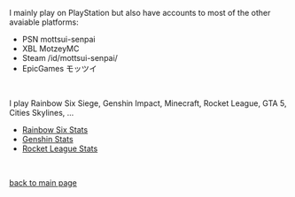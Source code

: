 I mainly play on PlayStation but also have accounts to most of the other avaiable platforms:
- PSN         mottsui-senpai
- XBL         MotzeyMC 
- Steam       /id/mottsui-senpai/
- EpicGames   モッツイ 
</br>

I play Rainbow Six Siege, Genshin Impact, Minecraft, Rocket League, GTA 5, Cities Skylines, ...
- <a href="https://r6.tracker.network/profile/psn/mottsui-senpai/"> Rainbow Six Stats </a>
- <a href="https://act.hoyolab.com/app/community-game-records-sea/index.html?bbs_presentation_style=fullscreen&bbs_auth_required=true&v=102&gid=2&user_id=237029647&bbs_theme=dark&bbs_theme_device=0#/ys"> Genshin Stats </a>
- <a href="https://rocketleague.tracker.network/rocket-league/profile/epic/MotzeyRL/overview"> Rocket League Stats </a>
<br>

<a href="https://github.com/mottsui-senpai"> back to main page </a>
